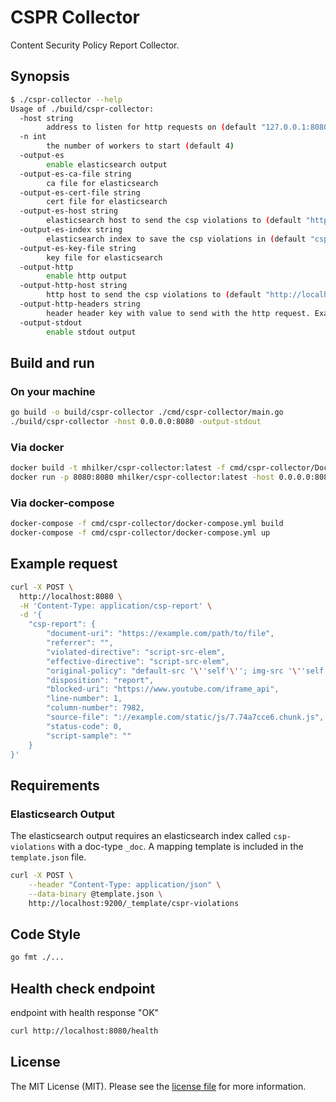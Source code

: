 # CSPR Collector

Content Security Policy Report Collector.

## Synopsis

```bash
$ ./cspr-collector --help
Usage of ./build/cspr-collector:
  -host string
        address to listen for http requests on (default "127.0.0.1:8080")
  -n int
        the number of workers to start (default 4)
  -output-es
        enable elasticsearch output
  -output-es-ca-file string
        ca file for elasticsearch
  -output-es-cert-file string
        cert file for elasticsearch
  -output-es-host string
        elasticsearch host to send the csp violations to (default "http://localhost:9200/")
  -output-es-index string
        elasticsearch index to save the csp violations in (default "cspr-violations")
  -output-es-key-file string
        key file for elasticsearch
  -output-http
        enable http output
  -output-http-host string
        http host to send the csp violations to (default "http://localhost:80/")
  -output-http-headers string
        header header key with value to send with the http request. Example "Authorization: ApiKey <APIKEY>"
  -output-stdout
        enable stdout output
```

## Build and run

### On your machine

```bash
go build -o build/cspr-collector ./cmd/cspr-collector/main.go
./build/cspr-collector -host 0.0.0.0:8080 -output-stdout
```

### Via docker

```bash
docker build -t mhilker/cspr-collector:latest -f cmd/cspr-collector/Dockerfile .
docker run -p 8080:8080 mhilker/cspr-collector:latest -host 0.0.0.0:8080 -output-stdout
```

### Via docker-compose

```bash
docker-compose -f cmd/cspr-collector/docker-compose.yml build
docker-compose -f cmd/cspr-collector/docker-compose.yml up
```

## Example request

```bash
curl -X POST \
  http://localhost:8080 \
  -H 'Content-Type: application/csp-report' \
  -d '{
    "csp-report": {
        "document-uri": "https://example.com/path/to/file",
        "referrer": "",
        "violated-directive": "script-src-elem",
        "effective-directive": "script-src-elem",
        "original-policy": "default-src '\''self'\''; img-src '\''self'\'' https://*.ytimg.com; script-src-elem '\''self'\'' https://storage.googleapis.com https://www.youtube.com; connect-src '\''self'\'' https://www.googleapis.com; frame-src '\''self'\'' https://www.youtube.com; base-uri '\''self'\''; frame-ancestors '\''none'\''; form-action '\''self'\''; block-all-mixed-content; report-uri https://reporting.example.com/;",
        "disposition": "report",
        "blocked-uri": "https://www.youtube.com/iframe_api",
        "line-number": 1,
        "column-number": 7982,
        "source-file": "://example.com/static/js/7.74a7cce6.chunk.js",
        "status-code": 0,
        "script-sample": ""
    }
}'
```

## Requirements

### Elasticsearch Output

The elasticsearch output requires an elasticsearch index called `csp-violations` with a doc-type `_doc`.
A mapping template is included in the `template.json` file.

```bash
curl -X POST \
    --header "Content-Type: application/json" \
    --data-binary @template.json \
    http://localhost:9200/_template/cspr-violations
```

## Code Style

```bash
go fmt ./...
```

## Health check endpoint
endpoint with health response "OK"
```bash
curl http://localhost:8080/health
```

## License

The MIT License (MIT). Please see the [license file](LICENSE.md) for more information.

